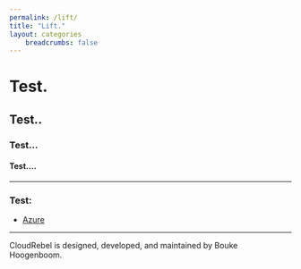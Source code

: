 ```yaml
---
permalink: /lift/
title: "Lift."
layout: categories
    breadcrumbs: false
---
```


# Test.
## Test..
### Test...
#### Test....



---
### Test:

- [Azure](https://azure.com/)

---

CloudRebel is designed, developed, and maintained by Bouke Hoogenboom.